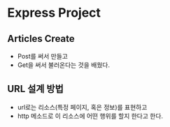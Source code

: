 # Express Project

## Articles Create
- Post를 써서 만들고
- Get을 써서 불러온다는 것을 배웠다. 

## URL 설계 방법
- url로는 리소스(특정 페이지, 혹은 정보)를 표현하고
- http 메소드로 이 리소스에 어떤 행위를 할지 한다고 한다.